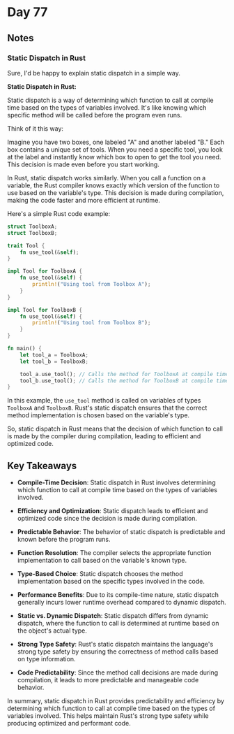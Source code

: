 # Day 77

## Notes

### Static Dispatch in Rust

Sure, I'd be happy to explain static dispatch in a simple way.

**Static Dispatch in Rust:**

Static dispatch is a way of determining which function to call at compile time based on the types of variables involved. It's like knowing which specific method will be called before the program even runs.

Think of it this way:

Imagine you have two boxes, one labeled "A" and another labeled "B." Each box contains a unique set of tools. When you need a specific tool, you look at the label and instantly know which box to open to get the tool you need. This decision is made even before you start working.

In Rust, static dispatch works similarly. When you call a function on a variable, the Rust compiler knows exactly which version of the function to use based on the variable's type. This decision is made during compilation, making the code faster and more efficient at runtime.

Here's a simple Rust code example:

```rust
struct ToolboxA;
struct ToolboxB;

trait Tool {
    fn use_tool(&self);
}

impl Tool for ToolboxA {
    fn use_tool(&self) {
        println!("Using tool from Toolbox A");
    }
}

impl Tool for ToolboxB {
    fn use_tool(&self) {
        println!("Using tool from Toolbox B");
    }
}

fn main() {
    let tool_a = ToolboxA;
    let tool_b = ToolboxB;

    tool_a.use_tool(); // Calls the method for ToolboxA at compile time
    tool_b.use_tool(); // Calls the method for ToolboxB at compile time
}
```

In this example, the `use_tool` method is called on variables of types `ToolboxA` and `ToolboxB`. Rust's static dispatch ensures that the correct method implementation is chosen based on the variable's type.

So, static dispatch in Rust means that the decision of which function to call is made by the compiler during compilation, leading to efficient and optimized code.

## Key Takeaways

- **Compile-Time Decision**: Static dispatch in Rust involves determining which function to call at compile time based on the types of variables involved.

- **Efficiency and Optimization**: Static dispatch leads to efficient and optimized code since the decision is made during compilation.

- **Predictable Behavior**: The behavior of static dispatch is predictable and known before the program runs.

- **Function Resolution**: The compiler selects the appropriate function implementation to call based on the variable's known type.

- **Type-Based Choice**: Static dispatch chooses the method implementation based on the specific types involved in the code.

- **Performance Benefits**: Due to its compile-time nature, static dispatch generally incurs lower runtime overhead compared to dynamic dispatch.

- **Static vs. Dynamic Dispatch**: Static dispatch differs from dynamic dispatch, where the function to call is determined at runtime based on the object's actual type.

- **Strong Type Safety**: Rust's static dispatch maintains the language's strong type safety by ensuring the correctness of method calls based on type information.

- **Code Predictability**: Since the method call decisions are made during compilation, it leads to more predictable and manageable code behavior.

In summary, static dispatch in Rust provides predictability and efficiency by determining which function to call at compile time based on the types of variables involved. This helps maintain Rust's strong type safety while producing optimized and performant code.
